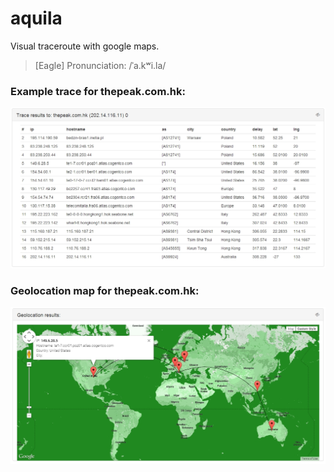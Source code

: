 aquila
======

Visual traceroute with google maps.

> [Eagle] Pronunciation: /ˈa.kʷi.la/

### Example trace for thepeak.com.hk:

![ visual traceroute to thepeak.com.hk geolocation ](https://raw.githubusercontent.com/mnmnc/img/master/peakhk.jpg)

### Geolocation map for thepeak.com.hk:

![ geolocation map for thepeak.com.hk after traceroute ](https://raw.githubusercontent.com/mnmnc/img/master/peakmap.jpg)
